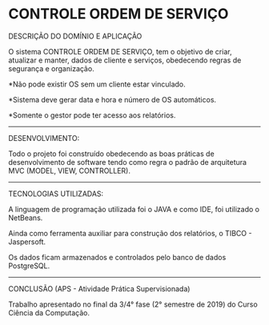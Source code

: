 # CONTROLE ORDEM DE SERVIÇO

DESCRIÇÃO DO DOMÍNIO E APLICAÇÃO

O sistema CONTROLE ORDEM DE SERVIÇO, tem o objetivo de criar, atualizar e manter, dados de cliente e serviços, obedecendo regras de segurança e organização.

*Não pode existir OS sem um cliente estar vinculado.

*Sistema deve gerar data e hora e número de OS automáticos.

*Somente o gestor pode ter acesso aos relatórios.

----------------
DESENVOLVIMENTO:

Todo o projeto foi construído obedecendo as boas práticas de desenvolvimento de software tendo como regra o padrão de arquitetura MVC (MODEL, VIEW, CONTROLLER).


-------------------------
TECNOLOGIAS UTILIZADAS:

A linguagem de programação utilizada foi o JAVA e como IDE, foi utilizado o NetBeans.

Ainda como ferramenta auxiliar para construção dos relatórios, o TIBCO - Jaspersoft.

Os dados ficam armazenados e controlados pelo banco de dados PostgreSQL.


-------------------------------------------------
CONCLUSÃO (APS - Atividade Prática Supervisionada)

Trabalho apresentado no final da 3/4° fase (2° semestre de 2019) do Curso Ciência da Computação.
